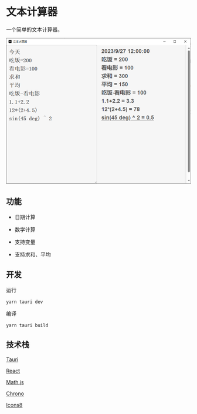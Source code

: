 # 文本计算器

一个简单的文本计算器。

![image-20230927175441422](README.assets/image-20230927175441422.png)

## 功能

- 日期计算

- 数学计算

- 支持变量

- 支持求和、平均

## 开发

运行

```
yarn tauri dev
```

编译

```
yarn tauri build
```

## 技术栈

[Tauri](https://github.com/tauri-apps/tauri)

[React](https://github.com/facebook/react)

[Math.js](https://github.com/josdejong/mathjs)

[Chrono](https://github.com/wanasit/chrono)

[Icons8](https://icons8.com/)